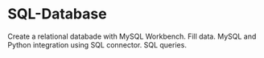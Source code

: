 # SQL-Database
Create a relational databade with MySQL Workbench.
Fill data.
MySQL and Python integration using SQL connector.
SQL queries.
